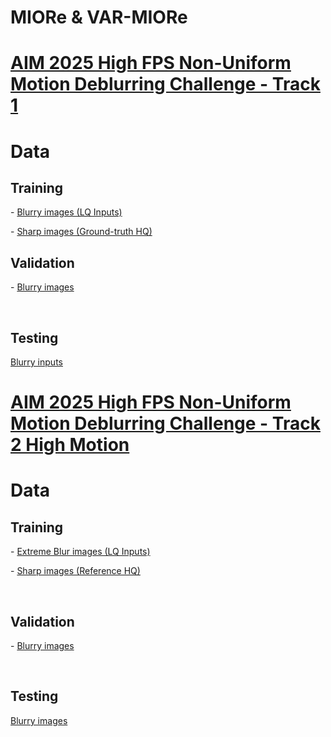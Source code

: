 # MIORe & VAR-MIORe

# <a href = "https://www.codabench.org/competitions/8448/">AIM 2025 High FPS Non-Uniform Motion Deblurring Challenge - Track 1</a>
<h1>Data</h1>
<h2>Training</h2>
<p>- <a href="https://drive.google.com/file/d/1sNZg5CQJRO1rb5cD9vje9DiE95Cx_yAG/view?usp=drive_link">Blurry images (LQ Inputs)</a></p>
<p>- <a href="https://drive.google.com/file/d/1KNyF_e_WPxFojqh5Xe_JlCXYvuqcQrHL/view?usp=drive_link">Sharp images (Ground-truth HQ)</a></p>
<h2>Validation</h2>
<p>- <a href="https://drive.google.com/file/d/1VgPoxirSR1KNxJpUGIQAIKVbq9oXoC-7/view?usp=drive_link">Blurry images</a></p>
<p>&nbsp;</p>
<h2>Testing</h2>
<p><a href = "https://drive.google.com/file/d/1bjZ6r3EBbdyWb4MULRbnQJ2SwamL9FY3/view?usp=drive_link"> Blurry inputs </a></p>

# <a href = "https://www.codabench.org/competitions/8431/">AIM 2025 High FPS Non-Uniform Motion Deblurring Challenge - Track 2 High Motion</a>
<h1>Data</h1>
<h2>Training</h2>
<p>- <a href="https://drive.google.com/file/d/1nNZGvjZZViEcGMa_yG3uDT6vGWU_wyDr/view?usp=drive_link">Extreme Blur images (LQ Inputs)</a></p>
<p>- <a href="https://drive.google.com/file/d/1DKaXPCfIOWI_cneqnbdp3De3mfhexfhF/view?usp=drive_link">Sharp images (Reference HQ)</a></p>
<p>&nbsp;</p>
<h2>Validation</h2>
<p>- <a href="https://drive.google.com/file/d/1de22lXQVwpEIb-XXUvA8eLxx-KN5jaSN/view?usp=drive_link">Blurry images</a></p>
<p>&nbsp;</p>
<h2>Testing</h2>
<p> <a href = "https://drive.google.com/file/d/1RIqE_us9sJuZeKqXdJfUn38wecg-7LiY/view?usp=drive_link">Blurry images</a></p>
